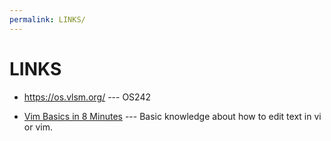 ```yaml
---
permalink: LINKS/
---
```


# LINKS

* <https://os.vlsm.org/> --- OS242

* [Vim Basics in 8 Minutes](https://youtu.be/ggSyF1SVFr4?si=J8_XKPxVu63ntte_) ---
Basic knowledge about how to edit text in vi or vim.
